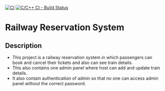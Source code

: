 [![CI](https://github.com/nidhigupta2311/C_Mini_Project_LTTS/actions/workflows/main.yml/badge.svg)](https://github.com/nidhigupta2311/C_Mini_Project_LTTS/actions/workflows/main.yml)
[![C/C++ CI - Build Status](https://github.com/nidhigupta2311/C_Mini_Project_LTTS/actions/workflows/c_cpp.yml/badge.svg)](https://github.com/nidhigupta2311/C_Mini_Project_LTTS/actions/workflows/c_cpp.yml)

# Railway Reservation System

## Description

* This project is a railway reservation system in which passengers can book and cancel their tickets and also can see train details.
* This also contains one admin panel where host can add and update train details.
* It also contain authentication of admin so that no one can access admin panel without the correct password.

